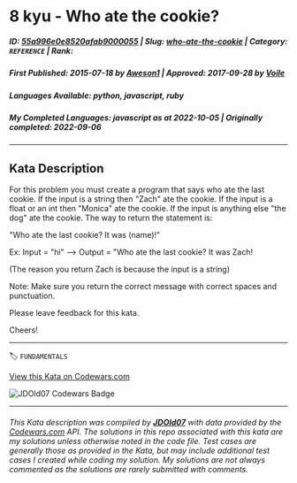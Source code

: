 # 8 kyu - Who ate the cookie?

##### **ID**: [55a996e0e8520afab9000055](https://www.codewars.com/kata/55a996e0e8520afab9000055) | **Slug**: [who-ate-the-cookie](https://www.codewars.com/kata/55a996e0e8520afab9000055) | **Category**: `REFERENCE` | **Rank**: <span style="color:white">8 kyu</span>

##### **First Published**: 2015-07-18 ***by*** [Aweson1](https://www.codewars.com/users/Aweson1) | **Approved**: 2017-09-28 ***by*** [Voile](https://www.codewars.com/users/Voile)

##### **Languages Available**: python, javascript, ruby

##### **My Completed Languages**: javascript ***as at*** 2022-10-05 | **Originally completed**: 2022-09-06

---

## Kata Description


For this problem you must create a program that says who ate the last cookie. If the input is a string then "Zach" ate the cookie. If the input is a float or an int then "Monica" ate the cookie. If the input is anything else "the dog" ate the cookie. The way to return the statement is:

"Who ate the last cookie? It was (name)!"



Ex: Input = "hi" --> Output = "Who ate the last cookie? It was Zach!

(The reason you return Zach is because the input is a string)



Note: Make sure you return the correct message with correct spaces and punctuation.



Please leave feedback for this kata.

Cheers!

---


🏷 `FUNDAMENTALS`


[View this Kata on Codewars.com](https://www.codewars.com/kata/55a996e0e8520afab9000055)

![](https://www.codewars.com/users/jdold07/badges/large "JDOld07 Codewars Badge")

---

###### *This Kata description was compiled by [**JDOld07**](https://tpstech.dev) with data provided by the [Codewars.com](https://www.codewars.com) API.  The solutions in this repo associated with this kata are my solutions unless otherwise noted in the code file.  Test cases are generally those as provided in the Kata, but may include additional test cases I created while coding my solution.  My solutions are not always commented as the solutions are rarely submitted with comments.*
